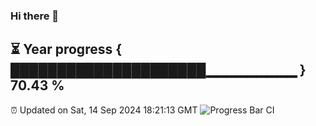 ### Hi there 👋
⏳ Year progress { █████████████████████▁▁▁▁▁▁▁▁▁ } 70.43 %
---
⏰ Updated on Sat, 14 Sep 2024 18:21:13 GMT
![Progress Bar CI](https://github.com/liununu/liununu/workflows/Progress%20Bar%20CI/badge.svg)
